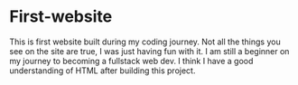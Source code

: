 # First-website
This is first website built during my coding journey. 
Not all the things you see on the site are true, I was just having fun with it. 
I am still a beginner on my journey to becoming a fullstack web dev.
I think I have a good understanding of HTML after building this project.
